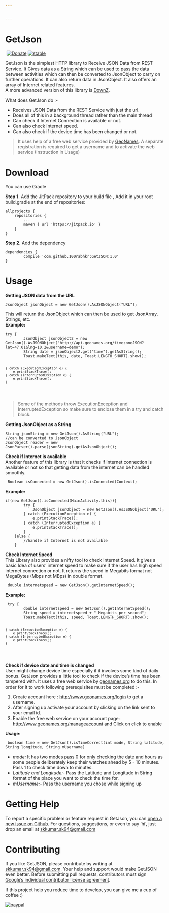 ```yaml
---


---
```


<h1 id="getjson">GetJson</h1>
<p><a href="https://jitpack.io/#100rabhkr/GetJSON"><img src="https://jitpack.io/v/100rabhkr/GetJSON.svg" alt=""></a> <a href="http://paypal.me/100rabhkr"><img src="https://img.shields.io/badge/Donate-PayPal-green.svg" alt="Donate"></a> <a href="http://github.com/badges/stability-badges"><img src="http://badges.github.io/stability-badges/dist/stable.svg" alt="stable"></a></p>
<p>GetJson is the simplest HTTP library to Receive JSON Data from REST Service. It Gives data as a String which can be used to pass the data between activities which can then be converted to JsonObject to carry on further operations. It can also return data in JsonObject. It also offers an array of Internet related features.<br>
A more advanced version of this library is <a href="https://github.com/100rabhkr/DownZLibrary">DownZ</a>.</p>
<p>What does GetJson do :-</p>
<ul>
<li>Receives JSON Data from the REST Service with just the url.</li>
<li>Does all of this in a background thread rather than the main thread</li>
<li>Can check if Internet Connection is available or not.</li>
<li>Can also check Internet speed.</li>
<li>Can also check if the device time has been changed or not.</li>
</ul>
<blockquote>
<p>It uses help of a free web service provided by <a href="http://www.geonames.org">GeoNames</a>. A separate registration is required to get a username and to activate the web service (Instruction in Usage)</p>
</blockquote>
<h1 id="download">Download</h1>
<p>You can use Gradle</p>
<p><strong>Step 1.</strong> Add the JitPack repository to your build file , Add it in your root build.gradle at the end of repositories:</p>
<pre><code>allprojects {
	repositories {
		...
		maven { url 'https://jitpack.io' }
	}
}
</code></pre>
<p><strong>Step 2.</strong> Add the dependency</p>
<pre><code>dependencies {
        compile 'com.github.100rabhkr:GetJSON:1.0'
}
</code></pre>
<h1 id="usage">Usage</h1>
<p><strong>Getting JSON data from the URL</strong></p>
<pre><code>JsonObject jsonObject = new GetJson().AsJSONObject("URL");
</code></pre>
<p>This will return the JsonObject which can then be used to get JsonArray, Strings, etc.<br>
<strong>Example:</strong></p>
<pre><code>try {
        JsonObject jsonObject2 = new GetJson().AsJSONObject("http://api.geonames.org/timezoneJSON?lat=47.01&amp;lng=10.2&amp;username=demo");
        String date = jsonObject2.get("time").getAsString();
        Toast.makeText(this, date, Toast.LENGTH_SHORT).show();

    } catch (ExecutionException e) {
        e.printStackTrace();
    } catch (InterruptedException e) {
        e.printStackTrace();
    }
</code></pre>
<blockquote>
<p>Some of the methods throw ExecutionException and InterruptedException so make sure to enclose them in a try and catch block.</p>
</blockquote>
<p><strong>Getting JsonObject as a String</strong></p>
<pre><code>String jsonString = new GetJson().AsString("URL");
//can be converted to JsonObject
JsonObject reader = new JsonParser().parse(jsonString).getAsJsonObject();
</code></pre>
<p><strong>Check if Internet is available</strong><br>
Another feature of this library is that it checks if Internet connection is available or not so that getting data from the internet can be handled smoothly.</p>
<pre><code> Boolean isConnected = new GetJson().isConnected(Context);
</code></pre>
<p><strong>Example:</strong></p>
<pre><code>if(new GetJson().isConnected(MainActivity.this)){
        try {
            JsonObject jsonObject = new GetJson().AsJSONObject("URL");
        } catch (ExecutionException e) {
            e.printStackTrace();
        } catch (InterruptedException e) {
            e.printStackTrace();
        }
    }else {
        //handle if Internet is not available
    }
</code></pre>
<p><strong>Check Internet Speed</strong><br>
This Library also provides a nifty tool to check Internet Speed. It gives a basic Idea of users’ internet speed to make sure if the user has high speed internet connection or not. It returns the speed in Megabits format not MegaBytes (Mbps not MBps) in double format.</p>
<pre><code> double internetspeed = new GetJson().getInternetSpeed();
</code></pre>
<p><strong>Example:</strong></p>
<pre><code> try {
        double internetspeed = new GetJson().getInternetSpeed();
        String speed = internetspeed + " Megabits per second";
        Toast.makeText(this, speed, Toast.LENGTH_SHORT).show();
        
    } catch (ExecutionException e) {
        e.printStackTrace();
    } catch (InterruptedException e) {
        e.printStackTrace();
    }
</code></pre>
<p><strong>Check if device date and time is changed</strong><br>
User might change device time especially if it involves some kind of daily bonus. GetJson provides a little tool to check if the device’s time has been tampered with. It uses a free web service by <a href="http://geonames.org">geonames.org</a> to do this. In order for it to work following prerequisites must be completed :-</p>
<ol>
<li>Create account here : <a href="http://www.geonames.org/login">http://www.geonames.org/login</a> to get a username.</li>
<li>After signing up activate your account by clicking on the link sent to your email id.</li>
<li>Enable the free web service on your account page: <a href="http://www.geonames.org/manageaccount">http://www.geonames.org/manageaccount</a> and Click on click to enable</li>
</ol>
<p><strong>Usage:</strong></p>
<pre><code> boolean time = new GetJson().isTimeCorrect(int mode, String latitude, String longitude, String mUsername)
</code></pre>
<ul>
<li><em>mode:</em> It has two modes pass 0 for only checking the date and hours as some people deliberately keep their watches ahead by 5 - 10 minutes. Pass 1 to check time down to minutes.</li>
<li><em>Latitude and Longitude:-</em> Pass the Latitude and Longitude in String format of the place you want to check the time for.</li>
<li><em>mUsername:-</em> Pass the username you chose while signing up</li>
</ul>
<blockquote></blockquote>
<h1 id="getting-help">Getting Help</h1>
<p>To report a specific problem or feature request in GetJson, you can <a href="https://github.com/100rabhkr/GetJSON/issues/new">open a new issue on Github</a>. For questions, suggestions, or even to say ‘hi’, just drop an email at <a href="mailto:skkumar.sk94@gmail.com">skkumar.sk94@gmail.com</a></p>
<h1 id="contributing">Contributing</h1>
<p>If you like GetJSON, please contribute by writing at <a href="mailto:skkumar.sk94@gmail.com">skkumar.sk94@gmail.com</a>. Your help and support would make GetJSON even better. Before submitting pull requests, contributors must sign <a href="https://cla.developers.google.com/about/google-individual">Google’s individual contributor license agreement</a>.</p>
<p>If this project help you reduce time to develop, you can give me a cup of coffee :)</p>
<p><a href="https://www.paypal.me/100rabhkr"><img src="https://www.paypalobjects.com/en_US/i/btn/btn_donateCC_LG.gif" alt="paypal"></a></p>

